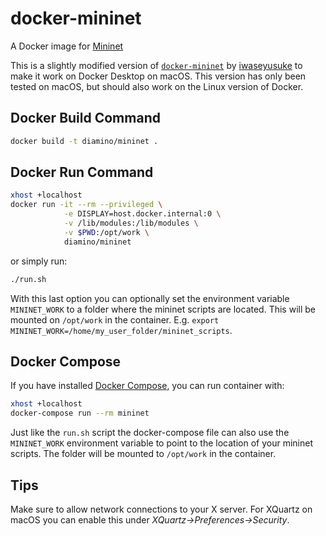 # docker-mininet

A Docker image for [Mininet](http://mininet.org/)

This is a slightly modified version of [`docker-mininet`](https://github.com/iwaseyusuke/docker-mininet) by [iwaseyusuke](https://github.com/iwaseyusuke) to make it work on Docker Desktop on macOS. This version has only been tested on macOS, but should also work on the Linux version of Docker.

## Docker Build Command

```bash
docker build -t diamino/mininet .
```

## Docker Run Command

```bash
xhost +localhost
docker run -it --rm --privileged \
            -e DISPLAY=host.docker.internal:0 \
            -v /lib/modules:/lib/modules \
            -v $PWD:/opt/work \
            diamino/mininet
```

or simply run:
```bash
./run.sh
```
With this last option you can optionally set the environment variable `MININET_WORK` to a folder where the mininet scripts are located. This will be mounted on `/opt/work` in the container. E.g. `export MININET_WORK=/home/my_user_folder/mininet_scripts`.

## Docker Compose

If you have installed [Docker Compose](https://docs.docker.com/compose/),
you can run container with:

```bash
xhost +localhost
docker-compose run --rm mininet
```
Just like the `run.sh` script the docker-compose file can also use the `MININET_WORK` environment variable to point to the location of your mininet scripts. The folder will be mounted to `/opt/work` in the container.

## Tips ##

Make sure to allow network connections to your X server. For XQuartz on macOS you can enable this under *XQuartz->Preferences->Security*.